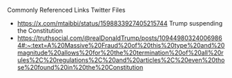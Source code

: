 Commonly Referenced Links
Twitter Files
- https://x.com/mtaibbi/status/1598833927405215744
Trump suspending the Constitution
- https://truthsocial.com/@realDonaldTrump/posts/109449803240069864#:~:text=A%20Massive%20Fraud%20of%20this%20type%20and%20magnitude%20allows%20for%20the%20termination%20of%20all%20rules%2C%20regulations%2C%20and%20articles%2C%20even%20those%20found%20in%20the%20Constitution
#